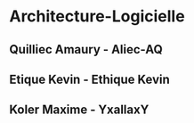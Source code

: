 # Architecture-Logicielle

## Quilliec Amaury - Aliec-AQ
## Etique Kevin - Ethique Kevin
## Koler Maxime - YxallaxY
